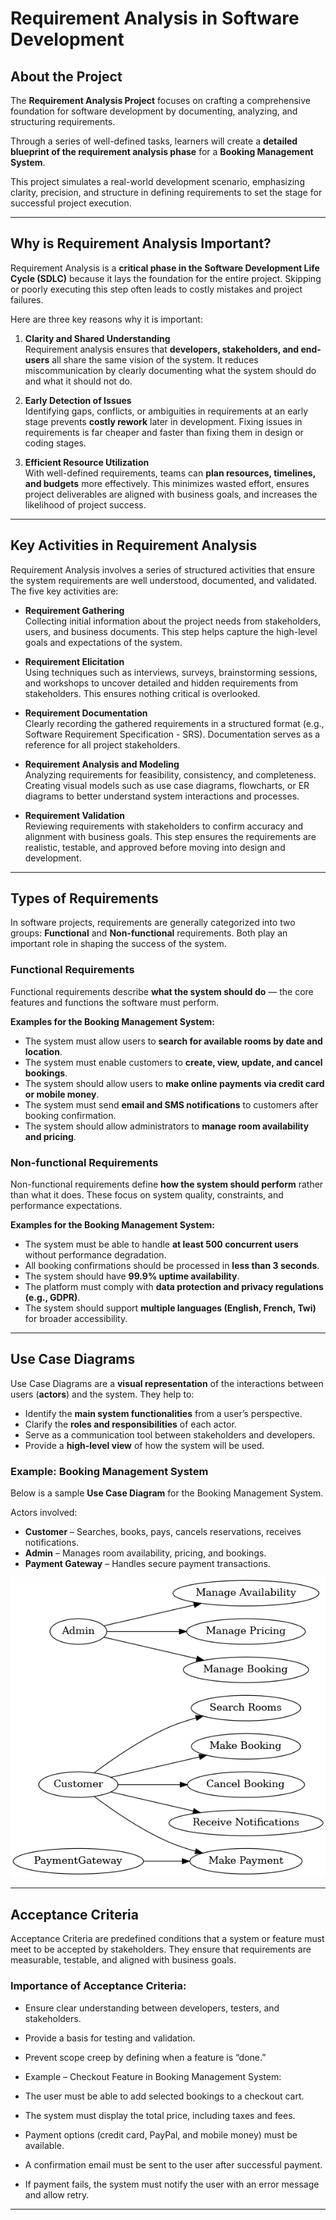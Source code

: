 # Requirement Analysis in Software Development

## About the Project
The **Requirement Analysis Project** focuses on crafting a comprehensive foundation for software development by documenting, analyzing, and structuring requirements.  

Through a series of well-defined tasks, learners will create a **detailed blueprint of the requirement analysis phase** for a **Booking Management System**.  

This project simulates a real-world development scenario, emphasizing clarity, precision, and structure in defining requirements to set the stage for successful project execution.

---

##  Why is Requirement Analysis Important?

Requirement Analysis is a **critical phase in the Software Development Life Cycle (SDLC)** because it lays the foundation for the entire project. Skipping or poorly executing this step often leads to costly mistakes and project failures.  

Here are three key reasons why it is important:

1. **Clarity and Shared Understanding**  
   Requirement analysis ensures that **developers, stakeholders, and end-users** all share the same vision of the system. It reduces miscommunication by clearly documenting what the system should do and what it should not do.  

2. **Early Detection of Issues**  
   Identifying gaps, conflicts, or ambiguities in requirements at an early stage prevents **costly rework** later in development. Fixing issues in requirements is far cheaper and faster than fixing them in design or coding stages.  

3. **Efficient Resource Utilization**  
   With well-defined requirements, teams can **plan resources, timelines, and budgets** more effectively. This minimizes wasted effort, ensures project deliverables are aligned with business goals, and increases the likelihood of project success.  

---

##  Key Activities in Requirement Analysis

Requirement Analysis involves a series of structured activities that ensure the system requirements are well understood, documented, and validated. The five key activities are:  

- **Requirement Gathering**  
  Collecting initial information about the project needs from stakeholders, users, and business documents. This step helps capture the high-level goals and expectations of the system.  

- **Requirement Elicitation**  
  Using techniques such as interviews, surveys, brainstorming sessions, and workshops to uncover detailed and hidden requirements from stakeholders. This ensures nothing critical is overlooked.  

- **Requirement Documentation**  
  Clearly recording the gathered requirements in a structured format (e.g., Software Requirement Specification - SRS). Documentation serves as a reference for all project stakeholders.  

- **Requirement Analysis and Modeling**  
  Analyzing requirements for feasibility, consistency, and completeness. Creating visual models such as use case diagrams, flowcharts, or ER diagrams to better understand system interactions and processes.  

- **Requirement Validation**  
  Reviewing requirements with stakeholders to confirm accuracy and alignment with business goals. This step ensures the requirements are realistic, testable, and approved before moving into design and development.  

---

##  Types of Requirements

In software projects, requirements are generally categorized into two groups: **Functional** and **Non-functional** requirements. Both play an important role in shaping the success of the system.  

###  Functional Requirements
Functional requirements describe **what the system should do** — the core features and functions the software must perform.  

**Examples for the Booking Management System:**  
- The system must allow users to **search for available rooms by date and location**.  
- The system must enable customers to **create, view, update, and cancel bookings**.  
- The system should allow users to **make online payments via credit card or mobile money**.  
- The system must send **email and SMS notifications** to customers after booking confirmation.  
- The system should allow administrators to **manage room availability and pricing**.  

### Non-functional Requirements
Non-functional requirements define **how the system should perform** rather than what it does. These focus on system quality, constraints, and performance expectations.  

**Examples for the Booking Management System:**  
- The system must be able to handle **at least 500 concurrent users** without performance degradation.  
- All booking confirmations should be processed in **less than 3 seconds**.  
- The system should have **99.9% uptime availability**.  
- The platform must comply with **data protection and privacy regulations (e.g., GDPR)**.  
- The system should support **multiple languages (English, French, Twi)** for broader accessibility.  

---

##  Use Case Diagrams  

Use Case Diagrams are a **visual representation** of the interactions between users (**actors**) and the system. They help to:  

- Identify the **main system functionalities** from a user’s perspective.  
- Clarify the **roles and responsibilities** of each actor.  
- Serve as a communication tool between stakeholders and developers.  
- Provide a **high-level view** of how the system will be used.  

###  Example: Booking Management System  

Below is a sample **Use Case Diagram** for the Booking Management System.  

Actors involved:  
- **Customer** – Searches, books, pays, cancels reservations, receives notifications.  
- **Admin** – Manages room availability, pricing, and bookings.  
- **Payment Gateway** – Handles secure payment transactions.  

![Use Case Diagram](./alx-booking-uc.png) 

---

## Acceptance Criteria

Acceptance Criteria are predefined conditions that a system or feature must meet to be accepted by stakeholders. They ensure that requirements are measurable, testable, and aligned with business goals.

### Importance of Acceptance Criteria:

- Ensure clear understanding between developers, testers, and stakeholders.

- Provide a basis for testing and validation.

- Prevent scope creep by defining when a feature is “done.”

- Example – Checkout Feature in Booking Management System:

- The user must be able to add selected bookings to a checkout cart.

- The system must display the total price, including taxes and fees.

- Payment options (credit card, PayPal, and mobile money) must be available.

- A confirmation email must be sent to the user after successful payment.

- If payment fails, the system must notify the user with an error message and allow retry.

---

